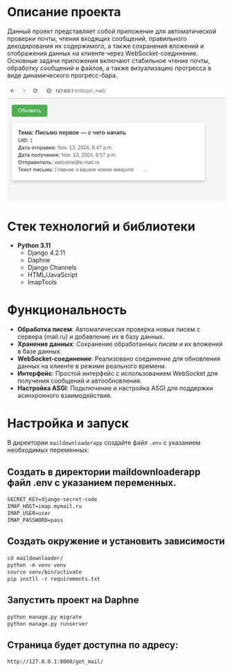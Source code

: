 # Описание проекта

Данный проект представляет собой приложение для автоматической проверки почты, чтения входящих сообщений, правильного декодирования их содержимого, а также сохранения вложений и отображения данных на клиенте через WebSocket-соединение. Основные задачи приложения включают стабильное чтение почты, обработку сообщений и файлов, а также визуализацию прогресса в виде динамического прогресс-бара.

![Демонстрация проекта](demo.png)

# Стек технологий и библиотеки

- **Python 3.11**
  - Django 4.2.11
  - Daphne
  - Django Channels
  - HTML/JavaScript
  - ImapTools

# Функциональность

- **Обработка писем**: Автоматическая проверка новых писем с сервера (mail.ru) и добавление их в базу данных.
- **Хранение данных**: Сохранение обработанных писем и их вложений в базе данных.
- **WebSocket-соединение**: Реализовано соединение для обновления данных на клиенте в режиме реального времени.
- **Интерфейс**: Простой интерфейс с использованием WebSocket для получения сообщений и автообновления.
- **Настройка ASGI**: Подключение и настройка ASGI для поддержки асинхронного взаимодействия.

# Настройка и запуск


В директории `maildownloaderapp` создайте файл `.env` с указанием необходимых переменных:

## Создать в директории maildownloaderapp файл .env c указанием переменных.

```
SECRET_KEY=django-secret-code
IMAP_HOST=imap.mymail.ru
IMAP_USER=user
IMAP_PASSWORD=pass
```
## Cоздать окружение и установить зависимости
```
cd maildownloader/
python -m venv venv
source venv/bin/activate
pip instll -r requirements.txt
```
## Запустить проект на Daphne
```
python manage.py migrate
python manage.py runserver
```
## Cтраница будет доступна по адресу:
```
http://127.0.0.1:8000/get_mail/
```


